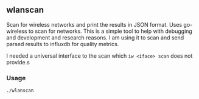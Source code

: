 ## wlanscan

Scan for wireless networks and print the results in JSON format. Uses go-wireless to scan for networks. This is a simple tool to help with debugging and development and research reasons. I am using it to scan and send parsed results to influxdb for quality metrics.

I needed a universal interface to the scan which `iw <iface> scan` does not provide.s


### Usage
```
./wlanscan
```
